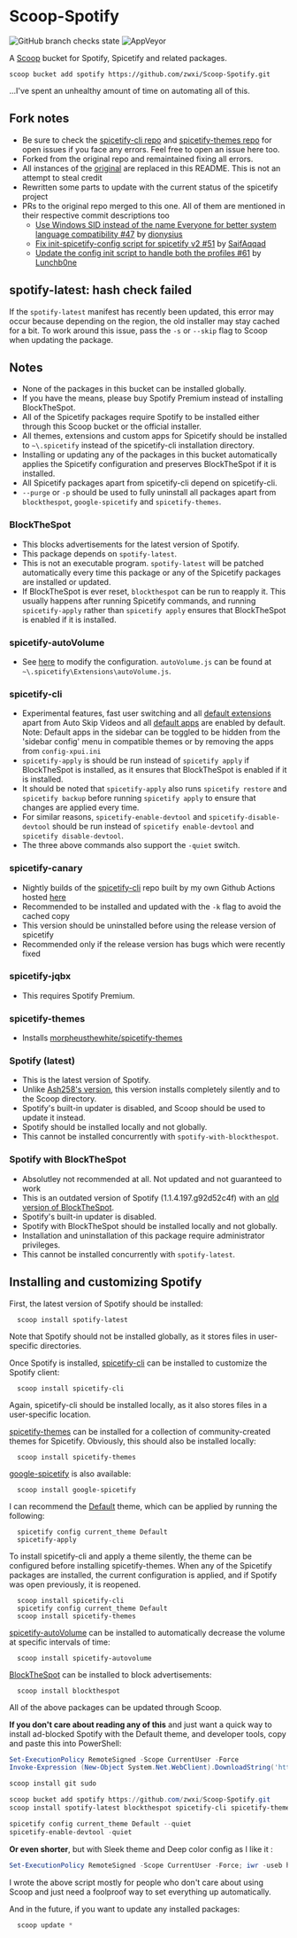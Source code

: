 <!-- markdownlint-disable MD010 -->
<!-- markdownlint-disable MD014 -->
<!-- markdownlint-disable MD037 -->
<!-- markdownlint-disable MD040 -->
<!-- markdownlint-disable MD046 -->

# Scoop-Spotify

![GitHub branch checks state](https://img.shields.io/github/checks-status/zwxi/Scoop-Spotify/main?label=Excavator&logo=github&style=for-the-badge) ![AppVeyor](https://img.shields.io/appveyor/build/zwxi/Scoop-Spotify?label=checks&logo=appveyor&style=for-the-badge)

A [Scoop](https://github.com/lukesampson/scoop) bucket for Spotify, Spicetify and related packages.

    scoop bucket add spotify https://github.com/zwxi/Scoop-Spotify.git

...I've spent an unhealthy amount of time on automating all of this.

## Fork notes

- Be sure to check the [spicetify-cli repo](https://github.com/khanhas/spicetify-cli/issues) and [spicetify-themes repo](https://github.com/morpheusthewhite/spicetify-themes/issues) for open issues if you face any errors. Feel free to open an issue here too.
- Forked from the original repo and remaintained fixing all errors.
- All instances of the [original](https://github.com/TheRandomLabs/Scoop-Spotify) are replaced in this README. This is not an attempt to steal credit
- Rewritten some parts to update with the current status of the spicetify project
- PRs to the original repo merged to this one. All of them are mentioned in their respective commit descriptions too
  - [Use Windows SID instead of the name Everyone for better system language compatibility #47](https://github.com/TheRandomLabs/Scoop-Spotify/pull/47) by [dionysius](https://github.com/dionysius)
  - [Fix init-spicetify-config script for spicetify v2 #51](https://github.com/TheRandomLabs/Scoop-Spotify/pull/51) by [SaifAqqad](https://github.com/SaifAqqad)
  - [Update the config init script to handle both the profiles #61](https://github.com/TheLabs/Scoop-Spotify/pull/61) by [Lunchb0ne](https://github.com/Lunchb0ne)

## spotify-latest: hash check failed

If the `spotify-latest` manifest has recently been updated, this error may occur because
depending on the region, the old installer may stay cached for a bit. To work around this
issue, pass the `-s` or `--skip` flag to Scoop when updating the package.

## Notes

- None of the packages in this bucket can be installed globally.
- If you have the means, please buy Spotify Premium instead of installing BlockTheSpot.
- All of the Spicetify packages require Spotify to be installed either through this Scoop bucket or
  the official installer.
- All themes, extensions and custom apps for Spicetify should be installed to `~\.spicetify`
  instead of the spicetify-cli installation directory.
- Installing or updating any of the packages in this bucket automatically applies the Spicetify
  configuration and preserves BlockTheSpot if it is installed.
- All Spicetify packages apart from spicetify-cli depend on spicetify-cli.
- `--purge` or `-p` should be used to fully uninstall all packages apart from `blockthespot`,
  `google-spicetify` and `spicetify-themes`.

### BlockTheSpot

- This blocks advertisements for the latest version of Spotify.
- This package depends on `spotify-latest`.
- This is not an executable program. `spotify-latest` will be patched automatically every time this
  package or any of the Spicetify packages are installed or updated.
- If BlockTheSpot is ever reset, `blockthespot` can be run to reapply it. This usually happens
  after running Spicetify commands, and running `spicetify-apply` rather than `spicetify apply`
  ensures that BlockTheSpot is enabled if it is installed.

### spicetify-autoVolume

- See
  [here](https://github.com/amanharwara/spicetify-autoVolume#changing-the-intervalminimum-volume)
  to modify the configuration. `autoVolume.js` can be found at
  `~\.spicetify\Extensions\autoVolume.js`.

### spicetify-cli

- Experimental features, fast user switching and all
  [default extensions](https://github.com/khanhas/spicetify-cli/wiki/Extensions) apart from Auto Skip
  Videos and all [default apps](https://github.com/khanhas/spicetify-cli/wiki/Custom-Apps) are enabled by default.
  Note: Default apps in the sidebar can be toggled to be hidden from the 'sidebar config' menu in compatible themes or by removing the apps from `config-xpui.ini`
- `spicetify-apply` is should be run instead of `spicetify apply` if BlockTheSpot is installed, as
  it ensures that BlockTheSpot is enabled if it is installed.
- It should be noted that `spicetify-apply` also runs `spicetify restore` and `spicetify backup`
  before running `spicetify apply` to ensure that changes are applied every time.
- For similar reasons, `spicetify-enable-devtool` and `spicetify-disable-devtool` should be run
  instead of `spicetify enable-devtool` and `spicetify disable-devtool`.
- The three above commands also support the `-quiet` switch.

### spicetify-canary

- Nightly builds of the [spicetify-cli](https://github.com/khanhas/spicetify-cli) repo built by my own Github Actions hosted [here](https://github.com/zwxi/spicetify-builds)
- Recommended to be installed and updated with the `-k` flag to avoid the cached copy
- This version should be uninstalled before using the release version of spicetify
- Recommended only if the release version has bugs which were recently fixed

### spicetify-jqbx

- This requires Spotify Premium.

### spicetify-themes

- Installs [morpheusthewhite/spicetify-themes](https://github.com/morpheusthewhite/spicetify-themes)

### Spotify (latest)

- This is the latest version of Spotify.
- Unlike [Ash258's version](https://github.com/Ash258/scoop-Ash258/blob/master/bucket/Spotify.json),
  this version installs completely silently and to the Scoop directory.
- Spotify's built-in updater is disabled, and Scoop should be used to update it instead.
- Spotify should be installed locally and not globally.
- This cannot be installed concurrently with `spotify-with-blockthespot`.

### Spotify with BlockTheSpot

- Absolutley not recommended at all. Not updated and not guaranteed to work
- This is an outdated version of Spotify (1.1.4.197.g92d52c4f) with an
  [old version of BlockTheSpot](https://github.com/master131/BlockTheSpot).
- Spotify's built-in updater is disabled.
- Spotify with BlockTheSpot should be installed locally and not globally.
- Installation and uninstallation of this package require administrator privileges.
- This cannot be installed concurrently with `spotify-latest`.

## Installing and customizing Spotify

First, the latest version of Spotify should be installed:

      scoop install spotify-latest

Note that Spotify should not be installed globally, as it stores files in user-specific directories.

Once Spotify is installed, [spicetify-cli](https://github.com/khanhas/spicetify-cli) can be
installed to customize the Spotify client:

      scoop install spicetify-cli

Again, spicetify-cli should be installed locally, as it also stores files in a user-specific
location.

[spicetify-themes](https://github.com/morpheusthewhite/spicetify-themes) can be installed for
a collection of community-created themes for Spicetify. Obviously, this should also be installed
locally:

      scoop install spicetify-themes

[google-spicetify](https://github.com/khanhas/google-spicetify) is also available:

      scoop install google-spicetify

I can recommend the
[Default](https://github.com/morpheusthewhite/spicetify-themes/tree/master/Default)
theme, which can be applied by running the following:

      spicetify config current_theme Default
      spicetify-apply

To install spicetify-cli and apply a theme silently, the theme can be configured before installing
spicetify-themes. When any of the Spicetify packages are installed, the current configuration
is applied, and if Spotify was open previously, it is reopened.

      scoop install spicetify-cli
      spicetify config current_theme Default
      scoop install spicetify-themes

[spicetify-autoVolume](https://github.com/amanharwara/spicetify-autoVolume#changing-the-intervalminimum-volume)
can be installed to automatically decrease the volume at specific intervals of time:

      scoop install spicetify-autovolume

[BlockTheSpot](https://github.com/mrpond/BlockTheSpot) can be installed to block advertisements:

      scoop install blockthespot

All of the above packages can be updated through Scoop.

**If you don't care about reading any of this** and just want a quick way to install ad-blocked
Spotify with the Default theme, and developer tools, copy and paste this into
PowerShell:

```powershell
Set-ExecutionPolicy RemoteSigned -Scope CurrentUser -Force
Invoke-Expression (New-Object System.Net.WebClient).DownloadString('https://get.scoop.sh')

scoop install git sudo

scoop bucket add spotify https://github.com/zwxi/Scoop-Spotify.git
scoop install spotify-latest blockthespot spicetify-cli spicetify-themes spicetify-autovolume

spicetify config current_theme Default --quiet
spicetify-enable-devtool -quiet
```

**Or even shorter**, but with Sleek theme and Deep color config as I like it :

```powershell
Set-ExecutionPolicy RemoteSigned -Scope CurrentUser -Force; iwr -useb https://raw.githubusercontent.com/zwxi/Scoop-Spotify/master/basic-setup.ps1 | iex
```

I wrote the above script mostly for people who don't care about using Scoop and just need a
foolproof way to set everything up automatically.

And in the future, if you want to update any installed packages:

```powershell
  scoop update *
```
